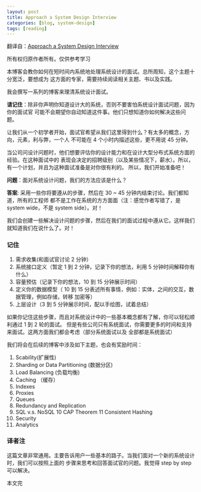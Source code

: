 ```yaml
---
layout: post
title: Approach a System Design Interview
categories: [blog, system-design]
tags: [reading]
---
```


翻译自：[Approach a System Design Interview](https://medium.com/system-designing-interviews/approach-a-system-design-interview-f3594e243730)

所有权归原作者所有。仅供参考学习

本博客会教你如何在短时间内系统地处理系统设计的面试。总所周知，这个主题十分宽泛，要想成为
这方面的专家，需要持续阅读相关主题、书以及实践。

我会撰写一系列的博客来理清系统设计面试。

**请记住**：除非你声明你知道设计大的系统，否则不要害怕系统设计面试问题，因为你的面试官
可能不会期望你自动知道这件事。他们只想知道你如何解决这些问题。

让我们从一个初学者开始，面试官希望从我们这里得到什么？有太多的概念，方向，元素，利与弊，一个人
不可能在 4 个小时内描述这些，更不用说 45 分钟。

当公司问设计问题时，他们想要评估你的设计能力和在设计大型分布式系统方面的经验。在这种面试中的
表现会决定的招聘级别（以及某些情况下，薪水）。所以，有一个计划，并且为这种面试准备是对你很有利的。
所以，我们开始准备吧！

**问题**：面对系统设计问题，我们的方法应该是什么？

**答案**: 采用一些你将要遵从的步骤，然后在 30 ~ 45 分钟内结束讨论。我们都知道，所有的工程师
都不是工作在系统的方方面面（注：感觉作者写错了，是 system wide，不是 system side）。对！

我们会创建一些解决设计问题的步骤，然后在我们的面试过程中遵从它。这样我们就知道我们在说什么了。对！

### 记住

1. 需求收集(和面试官讨论 2 分钟）
2. 系统接口定义（暂定 1 到 2 分钟，记录下你的想法，利用 5 分钟时间解释你有什么）
3. 容量预估（记录下你的想法，10 到 15 分钟展示时间）
4. 定义你的数据模型（ 10 到 15 分表述所有事情，例如：实体，之间的交互，数据管理，例如存储，转移
加密等）
5. 上层设计（3 到 5 分钟展示时间，配以手绘图，试着总结）

如果你记住这些步骤，而且对系统设计中的一些基本概念都有了解，你可以轻松顺利通过 1 到 2 轮的面试。
但是有些公司只有系统面试，你需要更多的时间和支持来面试。这两方面我们都会考虑（部分系统面试以及
全部都是系统面试）

我们将会在后续的博客中涉及如下主题，也会有奖励时间：

1. Scability(扩展性)
2. Sharding or Data Partitioning (数据分区)
3. Load Balancing (负载均衡)
4. Caching （缓存）
5. Indexes
6. Proxies
7. Queues
8. Redundancy and Replication
9. SQL v.s. NoSQL
10 CAP Theorem
11 Consistent Hashing
12. Security
13. Analytics

### 译者注

这篇文章非常通用。主要告诉用户一些基本的路子。当我们面对一个新的系统设计时，我们可以按照上面的
步骤来思考和回答面试官的问题。我觉得 step by step 可以解决。


本文完
